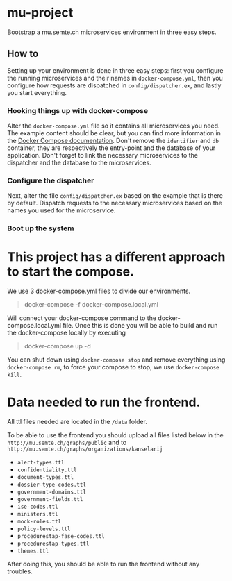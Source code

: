 # mu-project

Bootstrap a mu.semte.ch microservices environment in three easy steps.

## How to

Setting up your environment is done in three easy steps:  first you configure the running microservices and their names in `docker-compose.yml`, then you configure how requests are dispatched in `config/dispatcher.ex`, and lastly you start everything.

### Hooking things up with docker-compose

Alter the `docker-compose.yml` file so it contains all microservices you need.  The example content should be clear, but you can find more information in the [Docker Compose documentation](https://docs.docker.com/compose/).  Don't remove the `identifier` and `db` container, they are respectively the entry-point and the database of your application.  Don't forget to link the necessary microservices to the dispatcher and the database to the microservices.

### Configure the dispatcher

Next, alter the file `config/dispatcher.ex` based on the example that is there by default.  Dispatch requests to the necessary microservices based on the names you used for the microservice.

### Boot up the system

# This project has a different approach to start the compose.

We use 3 docker-compose.yml files to divide our environments.
> docker-compose -f docker-compose.local.yml 

Will connect your docker-compose command to the docker-compose.local.yml file. Once this is done you will be able to build and run the docker-compose locally by executing
> docker-compose up -d


You can shut down using `docker-compose stop` and remove everything using `docker-compose rm`, to force your compose to stop, we use  `docker-compose kill`.

# Data needed to run the frontend.

All ttl files needed are located in the `/data` folder.

To be able to use the frontend you should upload all files listed below in the `http://mu.semte.ch/graphs/public` and to `http://mu.semte.ch/graphs/organizations/kanselarij`

- `alert-types.ttl`
- `confidentiality.ttl`
- `document-types.ttl`
- `dossier-type-codes.ttl`
- `government-domains.ttl`
- `government-fields.ttl`
- `ise-codes.ttl`
- `ministers.ttl`
- `mock-roles.ttl`
- `policy-levels.ttl`
- `procedurestap-fase-codes.ttl`
- `procedurestap-types.ttl`
- `themes.ttl`

After doing this, you should be able to run the frontend without any troubles.
